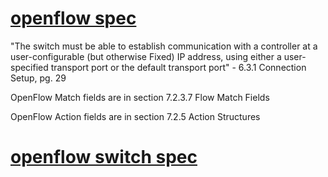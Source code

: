 # [openflow spec](https://opennetworking.org/wp-content/uploads/2014/10/openflow-spec-v1.3.2.pdf)

"The switch must be able to establish communication with a controller at a user-configurable (but otherwise Fixed) IP address, using either a user-specified transport port or the default transport port" - 6.3.1 Connection Setup, pg. 29

OpenFlow Match fields are in section 7.2.3.7 Flow Match Fields

OpenFlow Action fields are in section 7.2.5 Action Structures

# [openflow switch spec](https://opennetworking.org/wp-content/uploads/2014/10/openflow-spec-v1.3.2.pdf)